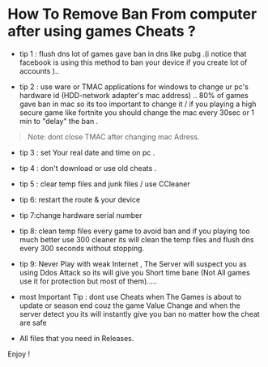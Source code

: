 # How To Remove Ban From computer after using games Cheats ?


* tip 1 : flush dns lot of games  gave ban in dns like pubg .(i notice that facebook is using this method to ban your device if you create lot of accounts ).. 

* tip 2 : use ware or TMAC applications for windows to change ur pc's hardware id (HDD-network adapter's mac address) ..  80% of games gave ban in mac so its too important to change it / if you playing a  high secure game like fortnite you should change the mac every 30sec or 1 min to "delay" the ban .
> Note: dont close TMAC after changing mac Adress.

* tip 3 : set Your  real date and time on pc .

* tip 4 :  don't download or use old cheats .

* tip 5 : clear temp files and junk files / use CCleaner

* tip 6: restart the route & your device

* tip 7:change hardware  serial number

* tip 8:  clean temp files every game to  avoid ban  and if you playing too much better use 300 cleaner its will  clean the temp files and flush dns every 300 seconds without stopping.

* tip 9: Never Play with weak Internet , The Server will suspect you as using  Ddos Attack so its will give you Short time bane (Not All games use it for protection but most of them).....

*  most Important Tip :  dont use Cheats when The Games is about to update or season end couz the game Value Change and when the server detect you its will instantly give you ban  no matter how the cheat are safe

*  All files that you need in Releases.

Enjoy !
